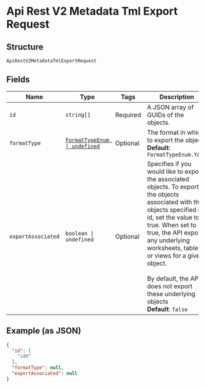 
# Api Rest V2 Metadata Tml Export Request

## Structure

`ApiRestV2MetadataTmlExportRequest`

## Fields

| Name | Type | Tags | Description |
|  --- | --- | --- | --- |
| `id` | `string[]` | Required | A JSON array of GUIDs of the objects. |
| `formatType` | [`FormatTypeEnum \| undefined`](/doc/models/format-type-enum.md) | Optional | The format in which to export the objects<br>**Default**: `FormatTypeEnum.YAML` |
| `exportAssociated` | `boolean \| undefined` | Optional | Specifies if you would like to export the associated objects. To export the objects associated with the objects specified in id, set the value to true. When set to true, the API exports any underlying worksheets, tables, or views for a given object.<br><br>By default, the API does not export these underlying objects<br>**Default**: `false` |

## Example (as JSON)

```json
{
  "id": [
    "id0"
  ],
  "formatType": null,
  "exportAssociated": null
}
```

